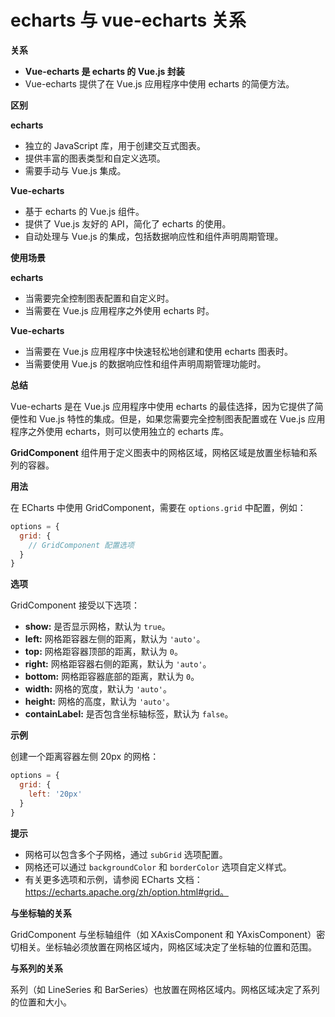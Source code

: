 

# echarts 与 vue-echarts 关系

**关系**

- **Vue-echarts 是 echarts 的 Vue.js 封装**
- Vue-echarts 提供了在 Vue.js 应用程序中使用 echarts 的简便方法。

**区别**

**echarts**

- 独立的 JavaScript 库，用于创建交互式图表。
- 提供丰富的图表类型和自定义选项。
- 需要手动与 Vue.js 集成。

**Vue-echarts**

- 基于 echarts 的 Vue.js 组件。
- 提供了 Vue.js 友好的 API，简化了 echarts 的使用。
- 自动处理与 Vue.js 的集成，包括数据响应性和组件声明周期管理。

**使用场景**

**echarts**

- 当需要完全控制图表配置和自定义时。
- 当需要在 Vue.js 应用程序之外使用 echarts 时。

**Vue-echarts**

- 当需要在 Vue.js 应用程序中快速轻松地创建和使用 echarts 图表时。
- 当需要使用 Vue.js 的数据响应性和组件声明周期管理功能时。

**总结**

Vue-echarts 是在 Vue.js 应用程序中使用 echarts 的最佳选择，因为它提供了简便性和 Vue.js 特性的集成。但是，如果您需要完全控制图表配置或在 Vue.js 应用程序之外使用 echarts，则可以使用独立的 echarts 库。





**GridComponent** 组件用于定义图表中的网格区域，网格区域是放置坐标轴和系列的容器。

**用法**

在 ECharts 中使用 GridComponent，需要在 `options.grid` 中配置，例如：

```javascript
options = {
  grid: {
    // GridComponent 配置选项
  }
}
```

**选项**

GridComponent 接受以下选项：

- **show:** 是否显示网格，默认为 `true`。
- **left:** 网格距容器左侧的距离，默认为 `'auto'`。
- **top:** 网格距容器顶部的距离，默认为 `0`。
- **right:** 网格距容器右侧的距离，默认为 `'auto'`。
- **bottom:** 网格距容器底部的距离，默认为 `0`。
- **width:** 网格的宽度，默认为 `'auto'`。
- **height:** 网格的高度，默认为 `'auto'`。
- **containLabel:** 是否包含坐标轴标签，默认为 `false`。

**示例**

创建一个距离容器左侧 20px 的网格：

```javascript
options = {
  grid: {
    left: '20px'
  }
}
```

**提示**

- 网格可以包含多个子网格，通过 `subGrid` 选项配置。
- 网格还可以通过 `backgroundColor` 和 `borderColor` 选项自定义样式。
- 有关更多选项和示例，请参阅 ECharts 文档：https://echarts.apache.org/zh/option.html#grid。

**与坐标轴的关系**

GridComponent 与坐标轴组件（如 XAxisComponent 和 YAxisComponent）密切相关。坐标轴必须放置在网格区域内，网格区域决定了坐标轴的位置和范围。

**与系列的关系**

系列（如 LineSeries 和 BarSeries）也放置在网格区域内。网格区域决定了系列的位置和大小。















